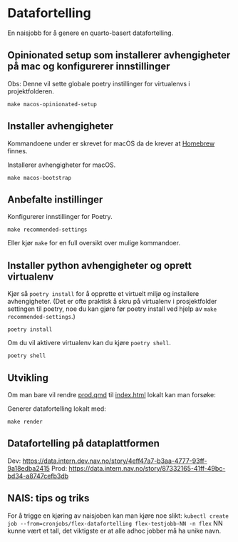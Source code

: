 # Datafortelling

En naisjobb for å genere en quarto-basert datafortelling.


## Opinionated setup som installerer avhengigheter på mac og konfigurerer innstillinger
Obs: Denne vil sette globale poetry instillinger for virtualenvs i projektfolderen.
```shell
make macos-opinionated-setup
```

## Installer avhengigheter

Kommandoene under er skrevet for macOS da de krever at [Homebrew](https://brew.sh/) finnes.

Installerer avhengigheter for macOS.
```shell
make macos-bootstrap
```

## Anbefalte instillinger

Konfigurerer innstillinger for Poetry.

```shell
make recommended-settings
```

Eller kjør `make` for en full oversikt over mulige kommandoer.

## Installer python avhengigheter og oprett virtualenv
Kjør så `poetry install` for å opprette et virtuelt miljø og installere avhengigheter. (Det er ofte praktisk å skru på virtualenv i prosjektfolder settingen til poetry, noe du kan gjøre før poetry install ved hjelp av `make recommended-settings`.)

```shell
poetry install
```
Om du vil aktivere virtualenv kan du kjøre `poetry shell`.
```shell
poetry shell
```


## Utvikling

Om man bare vil rendre [prod.qmd](index.qmd) til [index.html](index.html) lokalt kan man forsøke:

Generer datafortelling lokalt med:

```shell
make render
```

## Datafortelling på dataplattformen
Dev: https://data.intern.dev.nav.no/story/4eff47a7-b3aa-4777-93ff-9a18edba2415
Prod:  https://data.intern.nav.no/story/87332165-41ff-49bc-bd34-a8747cefb3db


## NAIS: tips og triks

For å trigge en kjøring av naisjoben kan man kjøre noe slikt: `kubectl create job --from=cronjobs/flex-datafortelling flex-testjobb-NN -n flex` NN kunne vært et tall, det viktigste er at alle adhoc jobber må ha unike navn.
